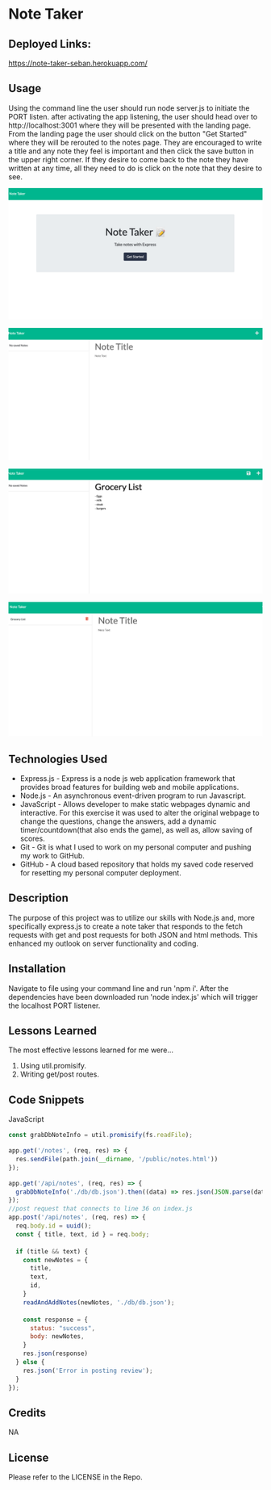 # Note Taker

## Deployed Links:
https://note-taker-seban.herokuapp.com/

## Usage
Using the command line the user should run node server.js to initiate the PORT listen.  after activating the app listening, the user should head over to http://localhost:3001 where they will be presented with the landing page.  From the landing page the user should click on the button "Get Started" where they will be rerouted to the notes page.  They are encouraged to write a title and any note they feel is important and then click the save button in the upper right corner.  If they desire to come back to the note they have written at any time, all they need to do is click on the note that they desire to see.

![Site](./public/pics/Landing.png)
 
![Site](./public/pics/Notes-page.png)

![Site](./public/pics/Inputting.png)

![Site](./public/pics/saved.png)

## Technologies Used
- Express.js - Express is a node js web application framework that provides broad features for building web and mobile applications. 
- Node.js - An asynchronous event-driven program to run Javascript.
- JavaScript - Allows developer to make static webpages dynamic and interactive.  For this exercise it was used to alter the original webpage to change the questions, change the answers, add a dynamic timer/countdown(that also ends the game), as well as, allow saving of scores.
- Git - Git is what I used to work on my personal computer and pushing my work to GitHub.
- GitHub - A cloud based repository that holds my saved code reserved for resetting my personal computer deployment.

## Description

The purpose of this project was to utilize our skills with Node.js and, more specifically express.js to create a note taker that responds to the fetch requests with get and post requests for both JSON and html methods.  This enhanced my outlook on server functionality and coding.

## Installation

Navigate to file using your command line and run 'npm i'. After the dependencies have been downloaded run 'node index.js' which will trigger the localhost PORT listener.  

## Lessons Learned
The most effective lessons learned for me were...
1. Using util.promisify.  
2. Writing get/post routes.


## Code Snippets
JavaScript
```javaScript
const grabDbNoteInfo = util.promisify(fs.readFile);
```
```JavaScript
app.get('/notes', (req, res) => {
  res.sendFile(path.join(__dirname, '/public/notes.html'))
});
```
```JavaScript
app.get('/api/notes', (req, res) => {
  grabDbNoteInfo('./db/db.json').then((data) => res.json(JSON.parse(data)))
});
//post request that connects to line 36 on index.js
app.post('/api/notes', (req, res) => {
  req.body.id = uuid();
  const { title, text, id } = req.body;

  if (title && text) {
    const newNotes = {
      title,
      text,
      id,
    }
    readAndAddNotes(newNotes, './db/db.json');

    const response = {
      status: "success",
      body: newNotes,
    }
    res.json(response)
  } else {
    res.json('Error in posting review');
  }
});
```
## Credits

NA

## License
Please refer to the LICENSE in the Repo.